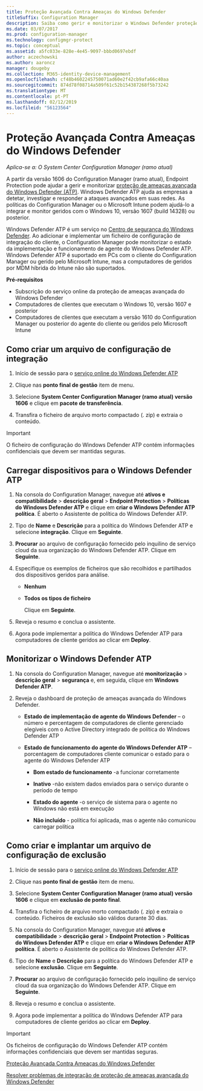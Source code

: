 ```yaml
---
title: Proteção Avançada Contra Ameaças do Windows Defender
titleSuffix: Configuration Manager
description: Saiba como gerir e monitorizar o Windows Defender proteção avançada contra ameaças, um novo serviço que ajuda as empresas a responder a ataques avançados.
ms.date: 03/07/2017
ms.prod: configuration-manager
ms.technology: configmgr-protect
ms.topic: conceptual
ms.assetid: a5fc033e-828e-4e45-9097-bbbd0697ebdf
author: aczechowski
ms.author: aaroncz
manager: dougeby
ms.collection: M365-identity-device-management
ms.openlocfilehash: cf48b4602245750071ad60e2f42cb9afa66c40aa
ms.sourcegitcommit: 874d78f08714a509f61c52b154387268f5b73242
ms.translationtype: MT
ms.contentlocale: pt-PT
ms.lasthandoff: 02/12/2019
ms.locfileid: "56123564"
---
```

# <a name="windows-defender-advanced-threat-protection"></a>Proteção Avançada Contra Ameaças do Windows Defender

*Aplica-se a: O System Center Configuration Manager (ramo atual)*

A partir da versão 1606 do Configuration Manager (ramo atual), Endpoint Protection pode ajudar a gerir e monitorizar [proteção de ameaças avançada do Windows Defender (ATP)](http://aka.ms/technet-wdatp). Windows Defender ATP ajuda as empresas a detetar, investigar e responder a ataques avançados em suas redes.  As políticas do Configuration Manager ou o Microsoft Intune podem ajudá-lo a integrar e monitor geridos com o Windows 10, versão 1607 (build 14328) ou posterior.

Windows Defender ATP é um serviço no [Centro de segurança do Windows Defender](https://securitycenter.windows.com). Ao adicionar e implementar um ficheiro de configuração de integração do cliente, o Configuration Manager pode monitorizar o estado da implementação e funcionamento de agente do Windows Defender ATP. Windows Defender ATP é suportado em PCs com o cliente do Configuration Manager ou gerido pelo Microsoft Intune, mas a computadores de geridos por MDM híbrida do Intune não são suportados.

 **Pré-requisitos**  

-   Subscrição do serviço online da proteção de ameaças avançada do Windows Defender  
-   Computadores de clientes que executam o Windows 10, versão 1607 e posterior  
-   Computadores de clientes que executam a versão 1610 do Configuration Manager ou posterior do agente do cliente ou geridos pelo Microsoft Intune

## <a name="how-to-create-an-onboarding-configuration-file"></a>Como criar um arquivo de configuração de integração  

 1.  Início de sessão para o [serviço online do Windows Defender ATP](https://securitycenter.windows.com/)   

 2.  Clique nas **ponto final de gestão** item de menu.  

 3.  Selecione **System Center Configuration Manager (ramo atual) versão 1606** e clique em **pacote de transferência**.  

 4.  Transfira o ficheiro de arquivo morto compactado (. zip) e extraia o conteúdo.

> [!IMPORTANT]
> O ficheiro de configuração do Windows Defender ATP contém informações confidenciais que devem ser mantidas seguras.

## <a name="onboard-devices-for-windows-defender-atp"></a>Carregar dispositivos para o Windows Defender ATP  

1. Na consola do Configuration Manager, navegue até **ativos e compatibilidade** > **descrição geral** > **Endpoint Protection**  >  **Políticas do Windows Defender ATP** e clique em **criar o Windows Defender ATP política**. É aberto o Assistente de política do Windows Defender ATP.  

2. Tipo de **Name** e **Descrição** para a política do Windows Defender ATP e selecione **integração**. Clique em **Seguinte**.  

3. **Procurar** ao arquivo de configuração fornecido pelo inquilino de serviço cloud da sua organização do Windows Defender ATP. Clique em **Seguinte**.  

4. Especifique os exemplos de ficheiros que são recolhidos e partilhados dos dispositivos geridos para análise.  

   - **Nenhum**   

   - **Todos os tipos de ficheiro**  

     Clique em **Seguinte**.  

5. Reveja o resumo e conclua o assistente.  

6. Agora pode implementar a política do Windows Defender ATP para computadores de cliente geridos ao clicar em **Deploy**.  

## <a name="monitor-windows-defender-atp"></a>Monitorizar o Windows Defender ATP  

1.  Na consola do Configuration Manager, navegue até **monitorização** > **descrição geral** > **segurança** e, em seguida, clique em **Windows Defender ATP**.  

2.  Reveja o dashboard de proteção de ameaças avançada do Windows Defender.  

    -   **Estado de implementação de agente do Windows Defender** – o número e percentagem de computadores de cliente gerenciado elegíveis com o Active Directory integrado de política do Windows Defender ATP  

    -   **Estado de funcionamento do agente do Windows Defender ATP** – porcentagem de computadores cliente comunicar o estado para o agente do Windows Defender ATP  

        -   **Bom estado de funcionamento** -a funcionar corretamente  

        -   **Inativo** -não existem dados enviados para o serviço durante o período de tempo  

        -   **Estado do agente** -o serviço de sistema para o agente no Windows não está em execução  

        -   **Não incluído** - política foi aplicada, mas o agente não comunicou carregar política  


## <a name="how-to-create-and-deploy-an-offboarding-configuration-file"></a>Como criar e implantar um arquivo de configuração de exclusão  

1.  Início de sessão para o [serviço online do Windows Defender ATP](https://securitycenter.windows.com/)   

2.  Clique nas **ponto final de gestão** item de menu.  

3.  Selecione **System Center Configuration Manager (ramo atual) versão 1606** e clique em **exclusão de ponto final**.  

4.  Transfira o ficheiro de arquivo morto compactado (. zip) e extraia o conteúdo. Ficheiros de exclusão são válidos durante 30 dias.

5.  Na consola do Configuration Manager, navegue até **ativos e compatibilidade** > **descrição geral** > **Endpoint Protection**  >  **Políticas do Windows Defender ATP** e clique em **criar o Windows Defender ATP política**. É aberto o Assistente de política do Windows Defender ATP.  

6.  Tipo de **Name** e **Descrição** para a política do Windows Defender ATP e selecione **exclusão**. Clique em **Seguinte**.  

7.  **Procurar** ao arquivo de configuração fornecido pelo inquilino de serviço cloud da sua organização do Windows Defender ATP. Clique em **Seguinte**.  

8.  Reveja o resumo e conclua o assistente.  

9.  Agora pode implementar a política do Windows Defender ATP para computadores de cliente geridos ao clicar em **Deploy**.  

> [!IMPORTANT]
> Os ficheiros de configuração do Windows Defender ATP contém informações confidenciais que devem ser mantidas seguras.

[Proteção Avançada Contra Ameaças do Windows Defender](https://technet.microsoft.com/itpro/windows/keep-secure/windows-defender-advanced-threat-protection)

[Resolver problemas de integração de proteção de ameaças avançada do Windows Defender](https://technet.microsoft.com/itpro/windows/keep-secure/troubleshoot-onboarding-windows-defender-advanced-threat-protection)
